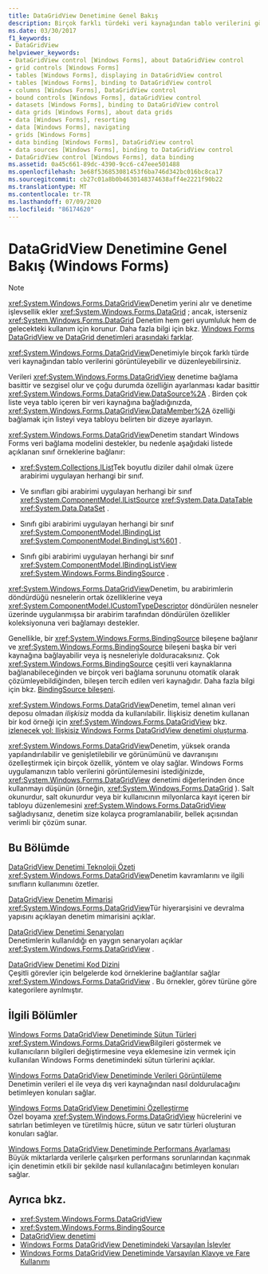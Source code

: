 ```yaml
---
title: DataGridView Denetimine Genel Bakış
description: Birçok farklı türdeki veri kaynağından tablo verilerini göstermek ve düzenlemek için Windows Forms DataGridView denetimini kullanmayı öğrenin.
ms.date: 03/30/2017
f1_keywords:
- DataGridView
helpviewer_keywords:
- DataGridView control [Windows Forms], about DataGridView control
- grid controls [Windows Forms]
- tables [Windows Forms], displaying in DataGridView control
- tables [Windows Forms], binding to DataGridView control
- columns [Windows Forms], DataGridView control
- bound controls [Windows Forms], dataGridView control
- datasets [Windows Forms], binding to DataGridView control
- data grids [Windows Forms], about data grids
- data [Windows Forms], resorting
- data [Windows Forms], navigating
- grids [Windows Forms]
- data binding [Windows Forms], DataGridView control
- data sources [Windows Forms], binding to DataGridView control
- DataGridView control [Windows Forms], data binding
ms.assetid: 0a45c661-89dc-4390-9cc6-c47eee501488
ms.openlocfilehash: 3e68f536853081453f6ba746d342bc016bc8ca17
ms.sourcegitcommit: cb27c01a8b0b4630148374638aff4e2221f90b22
ms.translationtype: MT
ms.contentlocale: tr-TR
ms.lasthandoff: 07/09/2020
ms.locfileid: "86174620"
---
```

# <a name="datagridview-control-overview-windows-forms"></a>DataGridView Denetimine Genel Bakış (Windows Forms)
> [!NOTE]
> <xref:System.Windows.Forms.DataGridView>Denetim yerini alır ve denetime işlevsellik ekler <xref:System.Windows.Forms.DataGrid> ; ancak, isterseniz <xref:System.Windows.Forms.DataGrid> Denetim hem geri uyumluluk hem de gelecekteki kullanım için korunur. Daha fazla bilgi için bkz. [Windows Forms DataGridView ve DataGrid denetimleri arasındaki farklar](differences-between-the-windows-forms-datagridview-and-datagrid-controls.md).  
  
 <xref:System.Windows.Forms.DataGridView>Denetimiyle birçok farklı türde veri kaynağından tablo verilerini görüntüleyebilir ve düzenleyebilirsiniz.  
  
 Verileri <xref:System.Windows.Forms.DataGridView> denetime bağlama basittir ve sezgisel olur ve çoğu durumda özelliğin ayarlanması kadar basittir <xref:System.Windows.Forms.DataGridView.DataSource%2A> . Birden çok liste veya tablo içeren bir veri kaynağına bağladığınızda, <xref:System.Windows.Forms.DataGridView.DataMember%2A> özelliği bağlamak için listeyi veya tabloyu belirten bir dizeye ayarlayın.  
  
 <xref:System.Windows.Forms.DataGridView>Denetim standart Windows Forms veri bağlama modelini destekler, bu nedenle aşağıdaki listede açıklanan sınıf örneklerine bağlanır:  
  
- <xref:System.Collections.IList>Tek boyutlu diziler dahil olmak üzere arabirimi uygulayan herhangi bir sınıf.  
  
- Ve sınıfları gibi arabirimi uygulayan herhangi bir sınıf <xref:System.ComponentModel.IListSource> <xref:System.Data.DataTable> <xref:System.Data.DataSet> .  
  
- Sınıfı gibi arabirimi uygulayan herhangi bir sınıf <xref:System.ComponentModel.IBindingList> <xref:System.ComponentModel.BindingList%601> .  
  
- Sınıfı gibi arabirimi uygulayan herhangi bir sınıf <xref:System.ComponentModel.IBindingListView> <xref:System.Windows.Forms.BindingSource> .  
  
 <xref:System.Windows.Forms.DataGridView>Denetim, bu arabirimlerin döndürdüğü nesnelerin ortak özelliklerine veya <xref:System.ComponentModel.ICustomTypeDescriptor> döndürülen nesneler üzerinde uygulanmışsa bir arabirim tarafından döndürülen özellikler koleksiyonuna veri bağlamayı destekler.  
  
 Genellikle, bir <xref:System.Windows.Forms.BindingSource> bileşene bağlanır ve <xref:System.Windows.Forms.BindingSource> bileşeni başka bir veri kaynağına bağlayabilir veya iş nesneleriyle dolduracaksınız. Çok <xref:System.Windows.Forms.BindingSource> çeşitli veri kaynaklarına bağlanabileceğinden ve birçok veri bağlama sorununu otomatik olarak çözümleyebildiğinden, bileşen tercih edilen veri kaynağıdır. Daha fazla bilgi için bkz. [BindingSource bileşeni](bindingsource-component.md).  
  
 <xref:System.Windows.Forms.DataGridView>Denetim, temel alınan veri deposu olmadan *ilişkisiz* modda da kullanılabilir. İlişkisiz denetim kullanan bir kod örneği için <xref:System.Windows.Forms.DataGridView> bkz. [izlenecek yol: Ilişkisiz Windows Forms DataGridView denetimi oluşturma](walkthrough-creating-an-unbound-windows-forms-datagridview-control.md).  
  
 <xref:System.Windows.Forms.DataGridView>Denetim, yüksek oranda yapılandırılabilir ve genişletilebilir ve görünümünü ve davranışını özelleştirmek için birçok özellik, yöntem ve olay sağlar. Windows Forms uygulamanızın tablo verilerini görüntülemesini istediğinizde, <xref:System.Windows.Forms.DataGridView> denetimi diğerlerinden önce kullanmayı düşünün (örneğin, <xref:System.Windows.Forms.DataGrid> ). Salt okunurdur, salt okunurdur veya bir kullanıcının milyonlarca kayıt içeren bir tabloyu düzenlemesini <xref:System.Windows.Forms.DataGridView> sağladıysanız, denetim size kolayca programlanabilir, bellek açısından verimli bir çözüm sunar.  
  
## <a name="in-this-section"></a>Bu Bölümde  
 [DataGridView Denetimi Teknoloji Özeti](datagridview-control-technology-summary-windows-forms.md)  
 <xref:System.Windows.Forms.DataGridView>Denetim kavramlarını ve ilgili sınıfların kullanımını özetler.  
  
 [DataGridView Denetim Mimarisi](datagridview-control-architecture-windows-forms.md)  
 <xref:System.Windows.Forms.DataGridView>Tür hiyerarşisini ve devralma yapısını açıklayan denetim mimarisini açıklar.  
  
 [DataGridView Denetimi Senaryoları](datagridview-control-scenarios-windows-forms.md)  
 Denetimlerin kullanıldığı en yaygın senaryoları açıklar <xref:System.Windows.Forms.DataGridView> .  
  
 [DataGridView Denetimi Kod Dizini](datagridview-control-code-directory-windows-forms.md)  
 Çeşitli görevler için belgelerde kod örneklerine bağlantılar sağlar <xref:System.Windows.Forms.DataGridView> . Bu örnekler, görev türüne göre kategorilere ayrılmıştır.  
  
## <a name="related-sections"></a>İlgili Bölümler  
 [Windows Forms DataGridView Denetiminde Sütun Türleri](column-types-in-the-windows-forms-datagridview-control.md)  
 <xref:System.Windows.Forms.DataGridView>Bilgileri göstermek ve kullanıcıların bilgileri değiştirmesine veya eklemesine izin vermek için kullanılan Windows Forms denetimindeki sütun türlerini açıklar.  
  
 [Windows Forms DataGridView Denetiminde Verileri Görüntüleme](displaying-data-in-the-windows-forms-datagridview-control.md)  
 Denetimin verileri el ile veya dış veri kaynağından nasıl doldurulacağını betimleyen konuları sağlar.  
  
 [Windows Forms DataGridView Denetimini Özelleştirme](customizing-the-windows-forms-datagridview-control.md)  
 Özel boyama <xref:System.Windows.Forms.DataGridView> hücrelerini ve satırları betimleyen ve türetilmiş hücre, sütun ve satır türleri oluşturan konuları sağlar.  
  
 [Windows Forms DataGridView Denetiminde Performans Ayarlaması](performance-tuning-in-the-windows-forms-datagridview-control.md)  
 Büyük miktarlarda verilerle çalışırken performans sorunlarından kaçınmak için denetimin etkili bir şekilde nasıl kullanılacağını betimleyen konuları sağlar.  
  
## <a name="see-also"></a>Ayrıca bkz.

- <xref:System.Windows.Forms.DataGridView>
- <xref:System.Windows.Forms.BindingSource>
- [DataGridView denetimi](datagridview-control-windows-forms.md)
- [Windows Forms DataGridView Denetimindeki Varsayılan İşlevler](default-functionality-in-the-windows-forms-datagridview-control.md)
- [Windows Forms DataGridView Denetiminde Varsayılan Klavye ve Fare Kullanımı](default-keyboard-and-mouse-handling-in-the-windows-forms-datagridview-control.md)
